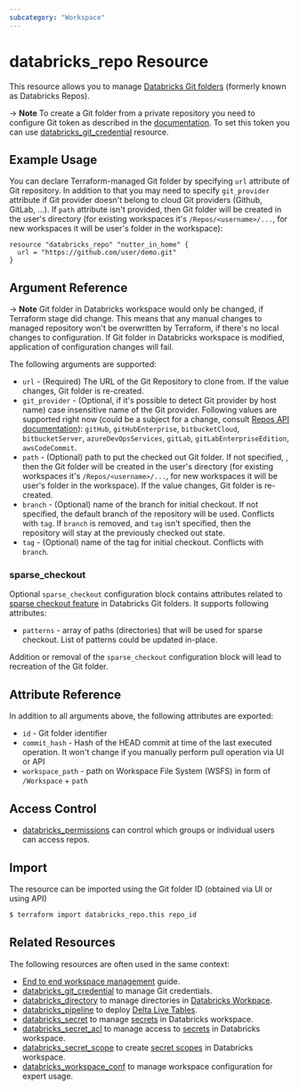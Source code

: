 ```yaml
---
subcategory: "Workspace"
---
```

# databricks_repo Resource

This resource allows you to manage [Databricks Git folders](https://docs.databricks.com/en/repos/index.html) (formerly known as Databricks Repos).

-> **Note** To create a Git folder from a private repository you need to configure Git token as described in the [documentation](https://docs.databricks.com/en/repos/index.html#configure-your-git-integration-with-databricks).  To set this token you can use [databricks_git_credential](git_credential.md) resource.

## Example Usage

You can declare Terraform-managed Git folder by specifying `url` attribute of Git repository. In addition to that you may need to specify `git_provider` attribute if Git provider doesn't belong to cloud Git providers (Github, GitLab, ...).  If `path` attribute isn't provided, then Git folder will be created in the user's directory (for existing workspaces it's `/Repos/<username>/...`, for new workspaces it will be user's folder in the workspace):


```hcl
resource "databricks_repo" "nutter_in_home" {
  url = "https://github.com/user/demo.git"
}
```

## Argument Reference

-> **Note** Git folder in Databricks workspace would only be changed, if Terraform stage did change. This means that any manual changes to managed repository won't be overwritten by Terraform, if there's no local changes to configuration. If Git folder in Databricks workspace is modified, application of configuration changes will fail.

The following arguments are supported:

* `url` -  (Required) The URL of the Git Repository to clone from. If the value changes, Git folder is re-created.
* `git_provider` - (Optional, if it's possible to detect Git provider by host name) case insensitive name of the Git provider.  Following values are supported right now (could be a subject for a change, consult [Repos API documentation](https://docs.databricks.com/dev-tools/api/latest/repos.html)): `gitHub`, `gitHubEnterprise`, `bitbucketCloud`, `bitbucketServer`, `azureDevOpsServices`, `gitLab`, `gitLabEnterpriseEdition`, `awsCodeCommit`.
* `path` - (Optional) path to put the checked out Git folder. If not specified, , then the Git folder will be created in the user's directory (for existing workspaces it's `/Repos/<username>/...`, for new workspaces it will be user's folder in the workspace).  If the value changes, Git folder is re-created.
* `branch` - (Optional) name of the branch for initial checkout. If not specified, the default branch of the repository will be used.  Conflicts with `tag`.  If `branch` is removed, and `tag` isn't specified, then the repository will stay at the previously checked out state.
* `tag` - (Optional) name of the tag for initial checkout.  Conflicts with `branch`.

### sparse_checkout

Optional `sparse_checkout` configuration block contains attributes related to [sparse checkout feature](https://docs.databricks.com/repos/git-operations-with-repos.html#configure-sparse-checkout-mode) in Databricks Git folders.  It supports following attributes:

* `patterns` - array of paths (directories) that will be used for sparse checkout.  List of patterns could be updated in-place.

Addition or removal of the `sparse_checkout` configuration block will lead to recreation of the Git folder.


## Attribute Reference

In addition to all arguments above, the following attributes are exported:

* `id` -  Git folder identifier
* `commit_hash` - Hash of the HEAD commit at time of the last executed operation. It won't change if you manually perform pull operation via UI or API
* `workspace_path` - path on Workspace File System (WSFS) in form of `/Workspace` + `path`

## Access Control

* [databricks_permissions](permissions.md#Repos-usage) can control which groups or individual users can access repos.

## Import

The resource can be imported using the Git folder ID (obtained via UI or using API)

```bash
$ terraform import databricks_repo.this repo_id
```

## Related Resources

The following resources are often used in the same context:

* [End to end workspace management](../guides/workspace-management.md) guide.
* [databricks_git_credential](git_credential.md) to manage Git credentials.
* [databricks_directory](directory.md) to manage directories in [Databricks Workpace](https://docs.databricks.com/workspace/workspace-objects.html).
* [databricks_pipeline](pipeline.md) to deploy [Delta Live Tables](https://docs.databricks.com/data-engineering/delta-live-tables/index.html). 
* [databricks_secret](secret.md) to manage [secrets](https://docs.databricks.com/security/secrets/index.html#secrets-user-guide) in Databricks workspace.
* [databricks_secret_acl](secret_acl.md) to manage access to [secrets](https://docs.databricks.com/security/secrets/index.html#secrets-user-guide) in Databricks workspace.
* [databricks_secret_scope](secret_scope.md) to create [secret scopes](https://docs.databricks.com/security/secrets/index.html#secrets-user-guide) in Databricks workspace.
* [databricks_workspace_conf](workspace_conf.md) to manage workspace configuration for expert usage.
